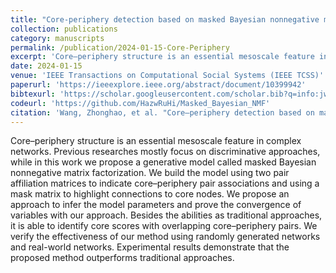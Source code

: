 ```yaml
---
title: "Core-periphery detection based on masked Bayesian nonnegative matrix factorization"
collection: publications
category: manuscripts
permalink: /publication/2024-01-15-Core-Periphery
excerpt: 'Core–periphery structure is an essential mesoscale feature in complex networks. Previous researches mostly focus on discriminative approaches, while in this work we propose a generative model called masked Bayesian nonnegative matrix factorization. We build the model using two pair affiliation matrices to indicate core–periphery pair associations and using a mask matrix to highlight connections to core nodes. We propose an approach to infer the model parameters and prove the convergence of variables with our approach. Besides the abilities as traditional approaches, it is able to identify core scores with overlapping core–periphery pairs. We verify the effectiveness of our method using randomly generated networks and real-world networks. Experimental results demonstrate that the proposed method outperforms traditional approaches.'
date: 2024-01-15
venue: 'IEEE Transactions on Computational Social Systems (IEEE TCSS)'
paperurl: 'https://ieeexplore.ieee.org/abstract/document/10399942'
bibtexurl: 'https://scholar.googleusercontent.com/scholar.bib?q=info:jwRcptiIrkUJ:scholar.google.com/&output=citation&scisdr=ClHXwlcMEJu30NHfgZw:AFWwaeYAAAAAaBHZmZyea--qJzqJEDgvkYMRg5s&scisig=AFWwaeYAAAAAaBHZmTal1H8HiVQcFoBkLJ-Nncw&scisf=4&ct=citation&cd=-1&hl=zh-CN&scfhb=1'
codeurl: 'https://github.com/HazwRuHi/Masked_Bayesian_NMF'
citation: 'Wang, Zhonghao, et al. "Core–periphery detection based on masked Bayesian nonnegative matrix factorization." IEEE Transactions on Computational Social Systems 11.3 (2024): 4102-4113.'
---
```

Core–periphery structure is an essential mesoscale feature in complex networks. Previous researches mostly focus on discriminative approaches, while in this work we propose a generative model called masked Bayesian nonnegative matrix factorization. We build the model using two pair affiliation matrices to indicate core–periphery pair associations and using a mask matrix to highlight connections to core nodes. We propose an approach to infer the model parameters and prove the convergence of variables with our approach. Besides the abilities as traditional approaches, it is able to identify core scores with overlapping core–periphery pairs. We verify the effectiveness of our method using randomly generated networks and real-world networks. Experimental results demonstrate that the proposed method outperforms traditional approaches.
